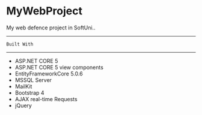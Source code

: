 # MyWebProject
My web defence project in SoftUni..
___________________________________________

    Built With
___________________________________________

* ASP.NET CORE 5
* ASP.NET CORE 5 view components
* EntityFrameworkCore 5.0.6
* MSSQL Server
* MailKit
* Bootstrap 4
* AJAX real-time Requests
* jQuery
